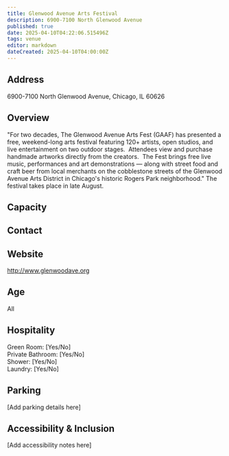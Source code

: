 ```yaml
---
title: Glenwood Avenue Arts Festival
description: 6900-7100 North Glenwood Avenue
published: true
date: 2025-04-10T04:22:06.515496Z
tags: venue
editor: markdown
dateCreated: 2025-04-10T04:00:00Z
---
```


## Address

6900-7100 North Glenwood Avenue, Chicago, IL 60626

## Overview

"For two decades, The Glenwood Avenue Arts Fest (GAAF) has presented a free, weekend-long arts festival featuring 120+ artists, open studios, and live entertainment on two outdoor stages.  Attendees view and purchase handmade artworks directly from the creators.  The Fest brings free live music, performances and art demonstrations — along with street food and craft beer from local merchants on the cobblestone streets of the Glenwood Avenue Arts District in Chicago's historic Rogers Park neighborhood." The festival takes place in late August.

## Capacity



## Contact



## Website

http://www.glenwoodave.org

## Age

All

## Hospitality

Green Room: [Yes/No]  
Private Bathroom: [Yes/No]  
Shower: [Yes/No]  
Laundry: [Yes/No]

## Parking

[Add parking details here]

## Accessibility & Inclusion

[Add accessibility notes here]
